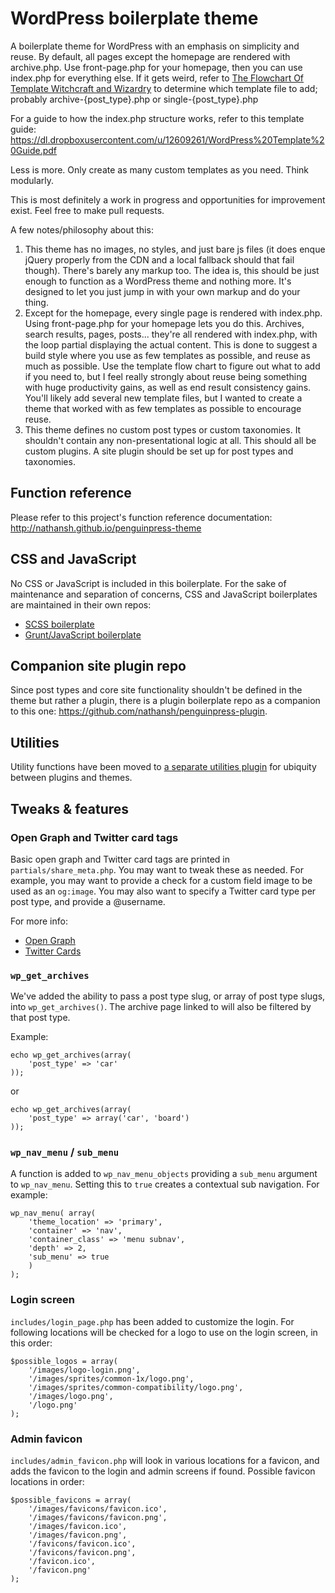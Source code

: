 # WordPress boilerplate theme

A boilerplate theme for WordPress with an emphasis on simplicity and reuse. By default, all pages except the homepage are rendered with archive.php. Use front-page.php for your homepage, then you can use index.php for everything else. If it gets weird, refer to [The Flowchart Of Template Witchcraft and Wizardry](http://codex.wordpress.org/File:wp-template-hierarchy.jpg) to determine which template file to add; probably archive-{post_type}.php or single-{post_type}.php

For a guide to how the index.php structure works, refer to this template guide: https://dl.dropboxusercontent.com/u/12609261/WordPress%20Template%20Guide.pdf

Less is more. Only create as many custom templates as you need. Think modularly.

This is most definitely a work in progress and opportunities for improvement exist. Feel free to make pull requests.

A few notes/philosophy about this:

1. This theme has no images, no styles, and just bare js files (it does enque jQuery properly from the CDN and a local fallback should that fail though). There's barely any markup too. The idea is, this should be just enough to function as a WordPress theme and nothing more. It's designed to let you just jump in with your own markup and do your thing.
2. Except for the homepage, every single page is rendered with index.php. Using front-page.php for your homepage lets you do this. Archives, search results, pages, posts... they're all rendered with index.php, with the loop partial displaying the actual content. This is done to suggest a build style where you use as few templates as possible, and reuse as much as possible. Use the template flow chart to figure out what to add if you need to, but I feel really strongly about reuse being something with huge productivity gains, as well as end result consistency gains. You'll likely add several new template files, but I wanted to create a theme that worked with as few templates as possible to encourage reuse.
3. This theme defines no custom post types or custom taxonomies. It shouldn't contain any non-presentational logic at all. This should all be custom plugins. A site plugin should be set up for post types and taxonomies.

## Function reference
Please refer to this project's function reference documentation: http://nathansh.github.io/penguinpress-theme

## CSS and JavaScript
No CSS or JavaScript is included in this boilerplate. For the sake of maintenance and separation of concerns, CSS and JavaScript boilerplates are maintained in their own repos:

* [SCSS boilerplate](github.com/nathansh/sassyplate)
* [Grunt/JavaScript boilerplate](https://github.com/nathansh/gruntyplate)

## Companion site plugin repo

Since post types and core site functionality shouldn't be defined in the theme but rather a plugin, there is a plugin boilerplate repo as a companion to this one: https://github.com/nathansh/penguinpress-plugin.

## Utilities
Utility functions have been moved to [a separate utilities plugin](https://github.com/nathansh/penguinpress-utils) for ubiquity between plugins and themes.

## Tweaks & features

### Open Graph and Twitter card tags

Basic open graph and Twitter card tags are printed in `partials/share_meta.php`. You may want to tweak these as needed. For example, you may want to provide a check for a custom field image to be used as an `og:image`. You may also want to specify a Twitter card type per post type, and provide a @username.

For more info:
* [Open Graph](http://ogp.me/)
* [Twitter Cards](https://dev.twitter.com/cards/overview)

### `wp_get_archives`

We've added the ability to pass a post type slug, or array of post type slugs, into `wp_get_archives()`. The archive page
linked to will also be filtered by that post type.

Example:

	echo wp_get_archives(array(
		'post_type' => 'car'
	));

or

	echo wp_get_archives(array(
		'post_type' => array('car', 'board')
	));


### `wp_nav_menu` / `sub_menu`
A function is added to `wp_nav_menu_objects` providing a `sub_menu` argument to `wp_nav_menu`. Setting this to `true` creates a contextual sub navigation. For example:

	wp_nav_menu( array(
		'theme_location' => 'primary',
		'container' => 'nav',
		'container_class' => 'menu subnav',
		'depth' => 2,
		'sub_menu' => true
		)
	);


### Login screen

`includes/login_page.php` has been added to customize the login. For following locations will be checked for a logo to use on the login screen, in this order:

	$possible_logos = array(
		'/images/logo-login.png',
		'/images/sprites/common-1x/logo.png',
		'/images/sprites/common-compatibility/logo.png',
		'/images/logo.png',
		'/logo.png'
	);

### Admin favicon
`includes/admin_favicon.php` will look in various locations for a favicon, and adds the favicon to the login and admin screens if found. Possible favicon locations in order:

	$possible_favicons = array(
		'/images/favicons/favicon.ico',
		'/images/favicons/favicon.png',
		'/images/favicon.ico',
		'/images/favicon.png',
		'/favicons/favicon.ico',
		'/favicons/favicon.png',
		'/favicon.ico',
		'/favicon.png'
	);

